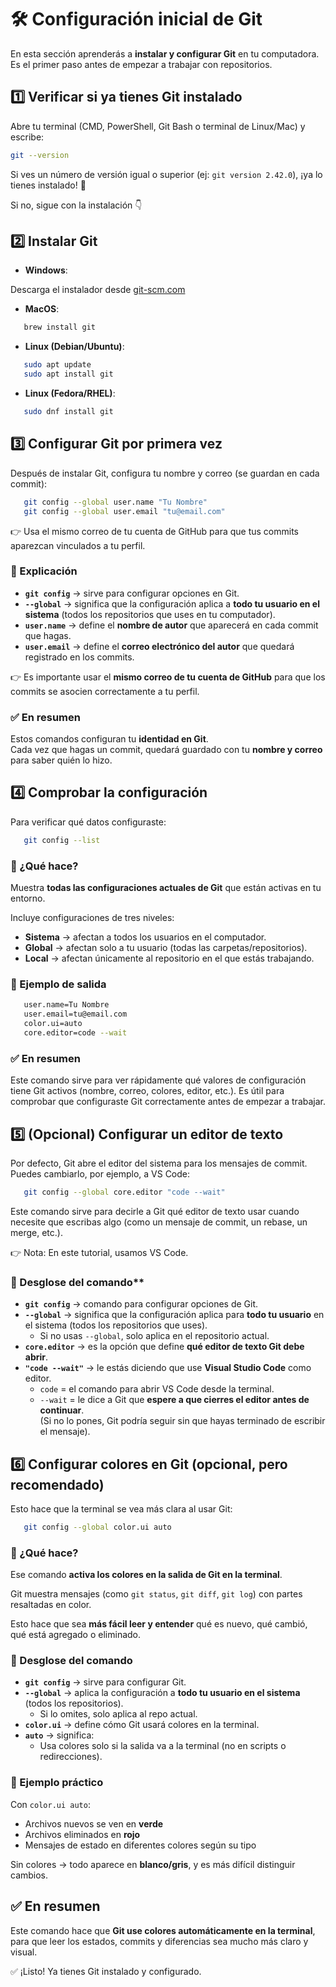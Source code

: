 # 🛠️ Configuración inicial de Git

En esta sección aprenderás a **instalar y configurar Git** en tu computadora.  
Es el primer paso antes de empezar a trabajar con repositorios.

## 1️⃣ Verificar si ya tienes Git instalado

Abre tu terminal (CMD, PowerShell, Git Bash o terminal de Linux/Mac) y escribe:

```bash
git --version
```

Si ves un número de versión igual o superior (ej: `git version 2.42.0`), ¡ya lo tienes instalado! 🎉  

Si no, sigue con la instalación 👇  

## 2️⃣ Instalar Git

- **Windows**:

Descarga el instalador desde [git-scm.com](https://git-scm.com/)  

- **MacOS**:

```bash
   brew install git
```

- **Linux (Debian/Ubuntu)**:

```bash
   sudo apt update
   sudo apt install git
```

- **Linux (Fedora/RHEL)**:

```bash
   sudo dnf install git
```

## 3️⃣ Configurar Git por primera vez

Después de instalar Git, configura tu nombre y correo (se guardan en cada commit):

```bash
   git config --global user.name "Tu Nombre"
   git config --global user.email "tu@email.com"
```

👉 Usa el mismo correo de tu cuenta de GitHub para que tus commits aparezcan vinculados a tu perfil.

### 📌 Explicación

- **`git config`** → sirve para configurar opciones en Git.  
- **`--global`** → significa que la configuración aplica a **todo tu usuario en el sistema** (todos los repositorios que uses en tu computador).  
- **`user.name`** → define el **nombre de autor** que aparecerá en cada commit que hagas.  
- **`user.email`** → define el **correo electrónico del autor** que quedará registrado en los commits.  

👉 Es importante usar el **mismo correo de tu cuenta de GitHub** para que los commits se asocien correctamente a tu perfil.  

### ✅ En resumen

Estos comandos configuran tu **identidad en Git**.  
Cada vez que hagas un commit, quedará guardado con tu **nombre y correo** para saber quién lo hizo.

## 4️⃣ Comprobar la configuración

Para verificar qué datos configuraste:

```bash
   git config --list
```

### 🔎 ¿Qué hace?

Muestra **todas las configuraciones actuales de Git** que están activas en tu entorno.  

Incluye configuraciones de tres niveles:  

- **Sistema** → afectan a todos los usuarios en el computador.  
- **Global** → afectan solo a tu usuario (todas las carpetas/repositorios).  
- **Local** → afectan únicamente al repositorio en el que estás trabajando.  

### 📌 Ejemplo de salida

```bash
   user.name=Tu Nombre
   user.email=tu@email.com
   color.ui=auto
   core.editor=code --wait
```

### ✅ En resumen

Este comando sirve para ver rápidamente qué valores de configuración tiene Git activos (nombre, correo, colores, editor, etc.).
Es útil para comprobar que configuraste Git correctamente antes de empezar a trabajar.

## 5️⃣ (Opcional) Configurar un editor de texto

Por defecto, Git abre el editor del sistema para los mensajes de commit.
Puedes cambiarlo, por ejemplo, a VS Code:

```bash
   git config --global core.editor "code --wait"
```

Este comando sirve para decirle a Git qué editor de texto usar cuando necesite que escribas algo (como un mensaje de commit, un rebase, un merge, etc.).

👉 Nota: En este tutorial, usamos VS Code.

### 🔎 Desglose del comando**

- **`git config`** → comando para configurar opciones de Git.  
- **`--global`** → significa que la configuración aplica para **todo tu usuario** en el sistema (todos los repositorios que uses).  
  - Si no usas `--global`, solo aplica en el repositorio actual.  
- **`core.editor`** → es la opción que define **qué editor de texto Git debe abrir**.  
- **`"code --wait"`** → le estás diciendo que use **Visual Studio Code** como editor.  
  - `code` = el comando para abrir VS Code desde la terminal.  
  - `--wait` = le dice a Git que **espere a que cierres el editor antes de continuar**.  
    (Si no lo pones, Git podría seguir sin que hayas terminado de escribir el mensaje).  

## 6️⃣ Configurar colores en Git (opcional, pero recomendado)

Esto hace que la terminal se vea más clara al usar Git:

```bash
   git config --global color.ui auto
```

### 🔎 ¿Qué hace?

Ese comando **activa los colores en la salida de Git en la terminal**.  

Git muestra mensajes (como `git status`, `git diff`, `git log`) con partes resaltadas en color.  

Esto hace que sea **más fácil leer y entender** qué es nuevo, qué cambió, qué está agregado o eliminado.  

### 📌 Desglose del comando

- **`git config`** → sirve para configurar Git.  
- **`--global`** → aplica la configuración a **todo tu usuario en el sistema** (todos los repositorios).  
  - Si lo omites, solo aplica al repo actual.  
- **`color.ui`** → define cómo Git usará colores en la terminal.  
- **`auto`** → significa:  
  - Usa colores solo si la salida va a la terminal (no en scripts o redirecciones).  

### 🎨 Ejemplo práctico

Con `color.ui auto`:

- Archivos nuevos se ven en **verde**  
- Archivos eliminados en **rojo**  
- Mensajes de estado en diferentes colores según su tipo  

Sin colores → todo aparece en **blanco/gris**, y es más difícil distinguir cambios.  

## ✅ En resumen

Este comando hace que **Git use colores automáticamente en la terminal**, para que leer los estados, commits y diferencias sea mucho más claro y visual.

✅ ¡Listo! Ya tienes Git instalado y configurado.
